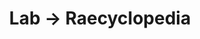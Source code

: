 ---
tags: raecyclopedia
layout: raecyclopedia.njk
title: Lab → Raecyclopedia
pagename: Art
intro: A catalog of everything I've looked up about art this year.
entries:
  - date: 2021-01-10
    question: What are some libraries or museums in the US that house Bruno Munari's work?
    answer: Bruno Munari's work can be found at the Istituto Italiano di Cultura (NYC), Museum of Modern Art (NYC), Merrill-Berman Collection (NYC), Toledo Museum of Art, and Walker Art Center (Minneapolis).
    sources:
      - https://walkerart.org/collections/artists/bruno-munari
      - https://static1.squarespace.com/static/5e68e6f8d34bcf00a52fd5a6/t/5e9f9f47352fc15c62d16597/1587519318587/MCB+Bruno+Munari.pdf
      - https://clmr.infoteca.it/bw5ne2/opac.aspx?web=ICNY&SRC=SBAS&lng=ENG
      - https://www.toledomuseum.org/search?search_text=munari
      - https://www.moma.org/artists/4163
  - date: 2021-02-23
    question: What does NFT stand for?
    answer: Non-fungible (meaning "non-interchangeable") token
    sources:
      - https://en.m.wikipedia.org/wiki/Non-fungible_token
  - date: 2021-04-11
    question: What years was Bill Traylor active?
    answer: Bill Traylor produced artwork between 1939 and 1942, when he was in his 80s.
    sources:
      - https://en.m.wikipedia.org/wiki/Bill_Traylor
      
    

---